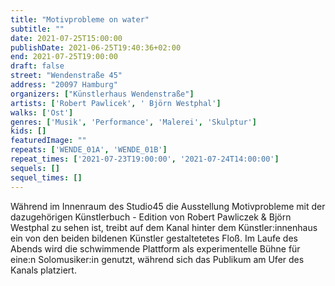 ```yaml
---
title: "Motivprobleme on water"
subtitle: ""
date: 2021-07-25T15:00:00
publishDate: 2021-06-25T19:40:36+02:00
end: 2021-07-25T19:00:00
draft: false
street: "Wendenstraße 45"
address: "20097 Hamburg"
organizers: ["Künstlerhaus Wendenstraße"]
artists: ['Robert Pawlicek', ' Björn Westphal']
walks: ['Ost']
genres: ['Musik', 'Performance', 'Malerei', 'Skulptur']
kids: []
featuredImage: ""
repeats: ['WENDE_01A', 'WENDE_01B']
repeat_times: ['2021-07-23T19:00:00', '2021-07-24T14:00:00']
sequels: []
sequel_times: []
---
```


Während im Innenraum des Studio45 die Ausstellung Motivprobleme mit der dazugehörigen Künstlerbuch - Edition von Robert Pawliczek & Björn Westphal zu sehen ist, treibt auf dem Kanal hinter dem Künstler:innenhaus ein von den beiden bildenen Künstler gestaltetetes Floß. Im Laufe des Abends wird die schwimmende Plattform als experimentelle Bühne für eine:n Solomusiker:in genutzt, während sich das Publikum am Ufer des Kanals platziert.